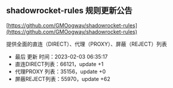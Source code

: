 ## shadowrocket-rules 规则更新公告

[https://github.com/GMOogway/shadowrocket-rules](https://github.com/GMOogway/shadowrocket-rules)

提供全面的直连（DIRECT）、代理（PROXY）、屏蔽（REJECT）列表
- 最后 更新 时间：2023-02-03 06:35:17
- 直连DIRECT列表：66121，update +1
- 代理PROXY 列表：35156，update +0
- 屏蔽REJECT列表：55970，update +62